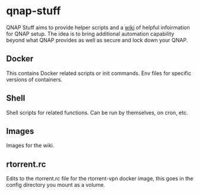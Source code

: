 # qnap-stuff
QNAP Stuff aims to provide helper scripts and a [wiki](https://github.com/djzeratul/qnap-stuff/wiki) of helpful infoirmation for QNAP setup. The idea is to bring additional automation capability beyond what QNAP provides as well as secure and lock down your QNAP.

## Docker
This contains Docker related scripts or init commands. Env files for specific versions of containers.

## Shell
Shell scripts for related functions. Can be run by themselves, on cron, etc.

## Images
Images for the wiki.

## rtorrent.rc
Edits to the rtorrent.rc file for the rtorrent-vpn docker image, this goes in the config directory you mount as a volume.
